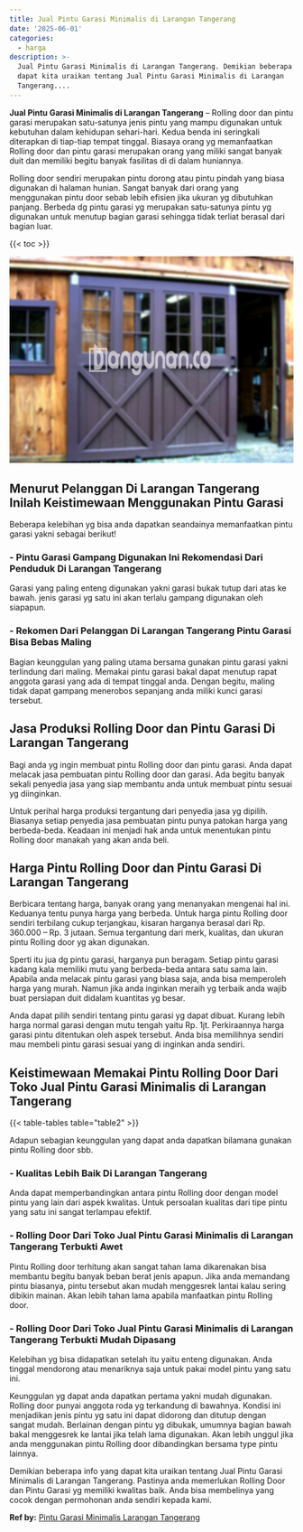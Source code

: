 ```yaml
---
title: Jual Pintu Garasi Minimalis di Larangan Tangerang
date: '2025-06-01'
categories:
  - harga
description: >-
  Jual Pintu Garasi Minimalis di Larangan Tangerang. Demikian beberapa info yang
  dapat kita uraikan tentang Jual Pintu Garasi Minimalis di Larangan
  Tangerang....
---
```


**Jual Pintu Garasi Minimalis di Larangan Tangerang** – Rolling door dan pintu garasi merupakan satu-satunya jenis pintu yang mampu digunakan untuk kebutuhan dalam kehidupan sehari-hari. Kedua benda ini seringkali diterapkan di tiap-tiap tempat tinggal. Biasaya orang yg memanfaatkan Rolling door dan pintu garasi merupakan orang yang miliki sangat banyak duit dan memiliki begitu banyak fasilitas di di dalam huniannya.

Rolling door sendiri merupakan pintu dorong atau pintu pindah yang biasa digunakan di halaman hunian. Sangat banyak dari orang yang menggunakan pintu door sebab lebih efisien jika ukuran yg dibutuhkan panjang. Berbeda dg pintu garasi yg merupakan satu-satunya pintu yg digunakan untuk menutup bagian garasi sehingga tidak terliat berasal dari bagian luar.

{{< toc >}}

![Jual Pintu Garasi Minimalis di Larangan Tangerang](/images/pintu-garasi-03.png)

## Menurut Pelanggan Di Larangan Tangerang Inilah Keistimewaan Menggunakan Pintu Garasi

Beberapa kelebihan yg bisa anda dapatkan seandainya memanfaatkan pintu garasi yakni sebagai berikut!

### \- Pintu Garasi Gampang Digunakan Ini Rekomendasi Dari Penduduk Di Larangan Tangerang

Garasi yang paling enteng digunakan yakni garasi bukak tutup dari atas ke bawah. jenis garasi yg satu ini akan terlalu gampang digunakan oleh siapapun.

### \- Rekomen Dari Pelanggan Di Larangan Tangerang Pintu Garasi Bisa Bebas Maling

Bagian keunggulan yang paling utama bersama gunakan pintu garasi yakni terlindung dari maling. Memakai pintu garasi bakal dapat menutup rapat anggota garasi yang ada di tempat tinggal anda. Dengan begitu, maling tidak dapat gampang menerobos sepanjang anda miliki kunci garasi tersebut.

## Jasa Produksi Rolling Door dan Pintu Garasi Di Larangan Tangerang

Bagi anda yg ingin membuat pintu Rolling door dan pintu garasi. Anda dapat melacak jasa pembuatan pintu Rolling door dan garasi. Ada begitu banyak sekali penyedia jasa yang siap membantu anda untuk membuat pintu sesuai yg diinginkan.

Untuk perihal harga produksi tergantung dari penyedia jasa yg dipilih. Biasanya setiap penyedia jasa pembuatan pintu punya patokan harga yang berbeda-beda. Keadaan ini menjadi hak anda untuk menentukan pintu Rolling door manakah yang akan anda beli.

## Harga Pintu Rolling Door dan Pintu Garasi Di Larangan Tangerang

Berbicara tentang harga, banyak orang yang menanyakan mengenai hal ini. Keduanya tentu punya harga yang berbeda. Untuk harga pintu Rolling door sendiri terbilang cukup terjangkau, kisaran harganya berasal dari Rp. 360.000 – Rp. 3 jutaan. Semua tergantung dari merk, kualitas, dan ukuran pintu Rolling door yg akan digunakan.

Sperti itu jua dg pintu garasi, harganya pun beragam. Setiap pintu garasi kadang kala memiliki mutu yang berbeda-beda antara satu sama lain. Apabila anda melacak pintu garasi yang biasa saja, anda bisa memperoleh harga yang murah. Namun jika anda inginkan meraih yg terbaik anda wajib buat persiapan duit didalam kuantitas yg besar.

Anda dapat pilih sendiri tentang pintu garasi yg dapat dibuat. Kurang lebih harga normal garasi dengan mutu tengah yaitu Rp. 1jt. Perkiraannya harga garasi pintu ditentukan oleh aspek tersebut. Anda bisa memilihnya sendiri mau membeli pintu garasi sesuai yang di inginkan anda sendiri.

## Keistimewaan Memakai Pintu Rolling Door Dari Toko Jual Pintu Garasi Minimalis di Larangan Tangerang

{{< table-tables table="table2" >}}

Adapun sebagian keunggulan yang dapat anda dapatkan bilamana gunakan pintu Rolling door sbb.

### \- Kualitas Lebih Baik Di Larangan Tangerang

Anda dapat memperbandingkan antara pintu Rolling door dengan model pintu yang lain dari aspek kwalitas. Untuk persoalan kualitas dari tipe pintu yang satu ini sangat terlampau efektif.

### \- Rolling Door Dari Toko Jual Pintu Garasi Minimalis di Larangan Tangerang Terbukti Awet

Pintu Rolling door terhitung akan sangat tahan lama dikarenakan bisa membantu begitu banyak beban berat jenis apapun. Jika anda memandang pintu biasanya, pintu tersebut akan mudah menggesrek lantai kalau sering dibikin mainan. Akan lebih tahan lama apabila manfaatkan pintu Rolling door.

### \- Rolling Door Dari Toko Jual Pintu Garasi Minimalis di Larangan Tangerang Terbukti Mudah Dipasang

Kelebihan yg bisa didapatkan setelah itu yaitu enteng digunakan. Anda tinggal mendorong atau menariknya saja untuk pakai model pintu yang satu ini.

Keunggulan yg dapat anda dapatkan pertama yakni mudah digunakan. Rolling door punyai anggota roda yg terkandung di bawahnya. Kondisi ini menjadikan jenis pintu yg satu ini dapat didorong dan ditutup dengan sangat mudah. Berlainan dengan pintu yg dibukak, umumnya bagian bawah bakal menggesrek ke lantai jika telah lama digunakan. Akan lebih unggul jika anda menggunakan pintu Rolling door dibandingkan bersama type pintu lainnya.

Demikian beberapa info yang dapat kita uraikan tentang Jual Pintu Garasi Minimalis di Larangan Tangerang. Pastinya anda memerlukan Rolling Door dan Pintu Garasi yg memiliki kwalitas baik. Anda bisa membelinya yang cocok dengan permohonan anda sendiri kepada kami.

**Ref by:** [Pintu Garasi Minimalis Larangan Tangerang](https://id.wikipedia.org/wiki/Pintu)
